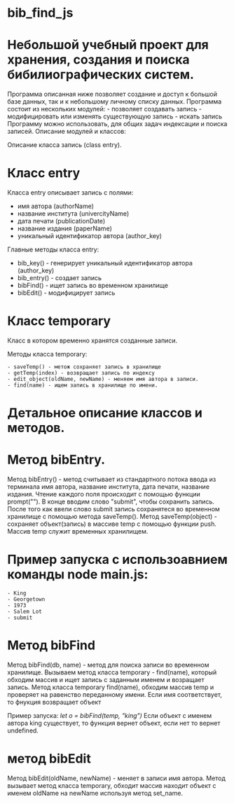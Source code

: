 # bib_find_js
# Небольшой учебный проект для хранения, создания и поиска бибилиографических систем.

Программа описанная ниже позволяет создание и доступ к большой базе данных, так и к небольшому личному списку данных. Программа состоит из нескольких модулей:
    - позволяет создавать запись
    - модифицировать или изменять существующую запись
    - искать запись
Программу можно использовать, для общих задач индексации и поиска записей.
Описание модулей и классов:

Описание класса запись (class entry).
# Класс entry
Класса entry описывает запись с полями:
  - имя автора (authorName)
  - название института (univercityName)
  - дата печати (publicationDate)
  - название издания (paperName)
  - уникальный идентификатор автора (author_key)

Главные методы класса entry:
  
  - bib_key() - генерирует уникальный идентификатор автора (author_key)
  - bib_entry() - создает запись
  - bibFind() - ищет запись во временном хранилище
  - bibEdit() - модифицирует запись

# Класс temporary
Класс в котором временно хранятся созданные записи. 

Методы класса temporary:

    - saveTemp() - метож сохраняет запись в хранилище
    - getTemp(index) - возвращает запись по индексу
    - edit_object(oldName, newName) - меняем имя автора в записи.
    - find(name) - ищем запись в хранилище по имени.

# Детальное описание классов и методов.

# Метод bibEntry.
Метод bibEntry() - метод считывает из стандартного потока ввода из терминала имя автора, название института, дата печати, название издания. Чтение каждого поля происходит с помощью функции prompt(""). В конце вводим слово "submit", чтобы сохранить запись. После того как ввели слово submit запись сохранятеся во временном хранилище с помощью метода saveTemp(). Метод saveTemp(object) - сохраняет объект(запись) в массиве temp с помощью функции push. Массив temp служит временных хранилищем.

# Пример запуска c использоавнием команды node main.js:
    - King
    - Georgetown
    - 1973
    - Salem Lot
    - submit

# Метод bibFind
Метод bibFind(db, name) - метод для поиска записи во временном хранилище. Вызываем метод класса temporary - find(name), который обходим массив и ищет запись с заданным именем и возращает запись. Метод класса temporary find(name), обходим массив temp и проверяет на равенство переданному имени. Если имя соответствует, то фнукция возвращает объект

Пример запуска:
*let o = bibFind(temp, "king")*
Если объект с именем автора king существует, то функция вернет объект, если нет то вернет undefined.

# метод bibEdit
Метод bibEdit(oldName, newName) - меняет в записи имя автора. Метод вызывает метод класса temporary, обходит массив находит объект с именем oldName на newName используя метод set_name.




    
